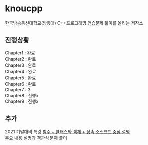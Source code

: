 # knoucpp
한국방송통신대학교(방통대) C++프로그래밍 연습문제 풀이를 올리는 저장소

## 진행상황

Chapter1 : 완료<br>
Chapter2 : 완료<br>
Chapter3 : 완료<br>
Chapter4 : 완료<br>
Chapter5 : 완료<br>
Chapter6 : 완료<br>
Chapter7 : 3<br>
Chapter8 : 진행x<br>
Chapter9 : 진행x

## 추가

2021 기말대비 특강
<a href="./SpecialLecture/20211126">함수 + 클래스와 객체 + 상속 소스코드 중심 설명</a><br>
<a href="./SpecialLecture/20211127">주요 내용 설명과 객관식 문제 풀이</a>